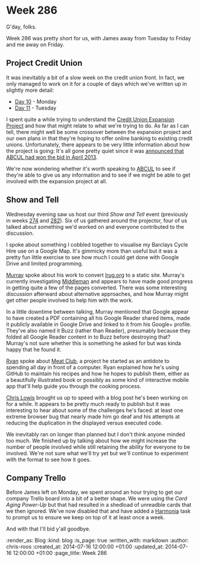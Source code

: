 Week 286
========

G'day, folks.

Week 286 was pretty short for us, with James away from Tuesday to Friday and me away on Friday.

## Project Credit Union

It was inevitably a bit of a slow week on the credit union front. In fact, we only managed to work on it for a couple of days which we've written up in slightly more detail:

* [Day 10][] - Monday
* [Day 11][] - Tuesday

I spent quite a while trying to understand the [Credit Union Expansion Project][CUEP] and how that might relate to what we're trying to do. As far as I can tell, there might well be some crossover between the expansion project and our own plans in that they're hoping to offer online banking to existing credit unions. Unfortunately, there appears to be very little information about how the project is going: It's all gone pretty quiet since it was [announced that ABCUL had won the bid in April 2013][abcul-cuep].

We're now wondering whether it's worth speaking to [ABCUL][] to see if they're able to give us any information and to see if we might be able to get involved with the expansion project at all.

## Show and Tell

Wednesday evening saw us host our third _Show and Tell_ event (previously in weeks [274][] and [282][]). Six of us gathered around the projector, four of us talked about something we'd worked on and everyone contributed to the discussion.

I spoke about something I cobbled together to visualise my Barclays Cycle Hire use on a Google Map. It's gimmicky more than useful but it was a pretty fun little exercise to see how much I could get done with Google Drive and limited programming.

[Murray][] spoke about his work to convert [lrug.org][] to a static site. Murray's currently investigating [Middleman][] and appears to have made good progress in getting quite a few of the pages converted. There was some interesting discussion afterward about alternative approaches, and how Murray might get other people involved to help him with the work.

In a little downtime between talking, Murray mentioned that Google appear to have created a PDF containing all his Google Reader shared items, made it publicly available in Google Drive and linked to it from his Google+ profile. They've also named it Buzz (rather than Reader), presumably because they folded all Google Reader content in to Buzz before destroying that? Murray's not sure whether this is something he asked for but was kinda happy that he found it.

[Ryan][] spoke about [Meat Club][], a project he started as an antidote to spending all day in front of a computer. Ryan explained how he's using GitHub to maintain his recipes and how he hopes to publish them, either as a beautifully illustrated book or possibly as some kind of interactive mobile app that'll help guide you through the cooking process.

[Chris Lowis][] brought us up to speed with a blog post he's been working on for a while. It appears to be pretty much ready to publish but it was interesting to hear about some of the challenges he's faced: at least one extreme browser bug that nearly made him go deaf and his attempts at reducing the duplication in the displayed versus executed code.

We inevitably ran on longer than planned but I don't think anyone minded too much. We finished up by talking about how we might increase the number of people involved while still retaining the ability for everyone to be involved. We're not sure what we'll try yet but we'll continue to experiment with the format to see how it goes.

## Company Trello

Before James left on Monday, we spent around an hour trying to get our company Trello board into a bit of a better shape. We were using the _Card Aging Power-Up_ but that had resulted in a shedload of unreadble cards that we then ignored. We've now disabled that and have added a [Harmonia][] task to prompt us to ensure we keep on top of it at least once a week.

And with that I'll bid y'all goodbye.


[274]: /week-274
[282]: /week-282
[ABCUL]: http://abcul.org/
[abcul-cuep]: https://www.gov.uk/government/news/credit-union-38-million-expansion-deal-signed
[Chris Lowis]: http://blog.chrislowis.co.uk/
[CUEP]: https://github.com/freerange/bank/wiki/Credit-Union-Expansion-Project
[Day 10]: /project-credit-union-day-10
[Day 11]: /project-credit-union-day-11
[lrug.org]: http://lrug.org/
[Meat Club]: http://meatclub.in/
[Middleman]: http://middlemanapp.com/
[Murray]: https://twitter.com/hlame
[Ryan]: http://ryansnyder.me/
[Harmonia]: https://harmonia.io/

:render_as: Blog
:kind: blog
:is_page: true
:written_with: markdown
:author: chris-roos
:created_at: 2014-07-16 12:00:00 +01:00
:updated_at: 2014-07-16 12:00:00 +01:00
:page_title: Week 286
